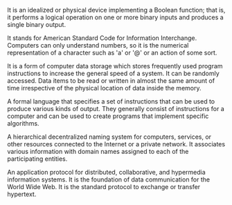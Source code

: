 It is an idealized or physical device implementing a Boolean function; that is,
it performs a logical operation on one or more binary inputs and produces a
single binary output.

It stands for American Standard Code for Information Interchange. Computers can
only understand numbers, so it is the numerical representation of a character
such as 'a' or '@' or an action of some sort.

It is a form of computer data storage which stores frequently used program
instructions to increase the general speed of a system. It can be randomly
accessed. Data items to be read or written in almost the same amount of time
irrespective of the physical location of data inside the memory.

A formal language that specifies a set of instructions that can be used to
produce various kinds of output. They generally consist of instructions for a
computer and can be used to create programs that implement specific algorithms.

A hierarchical decentralized naming system for computers, services, or other
resources connected to the Internet or a private network. It associates various
information with domain names assigned to each of the participating entities.

An application protocol for distributed, collaborative, and hypermedia
information systems. It is the foundation of data communication for the World
Wide Web. It is the standard protocol to exchange or transfer hypertext.
